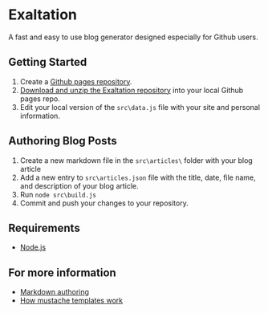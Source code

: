 # Exaltation

A fast and easy to use blog generator designed especially for Github users.

## Getting Started

1. Create a [Github pages repository](https://pages.github.com/).
2. [Download and unzip the Exaltation repository](https://github.com/cdiggins/exaltation/archive/master.zip) into your local Github pages repo.
3. Edit your local version of the `src\data.js` file with your site and personal information. 

## Authoring Blog Posts

1. Create a new markdown file in the `src\articles\` folder with your blog article
2. Add a new entry to `src\articles.json` file with the title, date, file name, and description of your blog article.
3. Run `node src\build.js`
4. Commit and push your changes to your repository.

## Requirements 

* [Node.js](https://nodejs.org/en/)

## For more information

* [Markdown authoring](https://help.github.com/articles/basic-writing-and-formatting-syntax/)
* [How mustache templates work](https://mustache.github.io/mustache.5.html)

